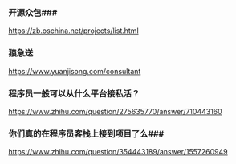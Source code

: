  ### 开源众包###
https://zb.oschina.net/projects/list.html

### 猿急送 ###
https://www.yuanjisong.com/consultant

### 程序员一般可以从什么平台接私活？ ###
https://www.zhihu.com/question/275635770/answer/710443160

### 你们真的在程序员客栈上接到项目了么###  
https://www.zhihu.com/question/354443189/answer/1557260949
